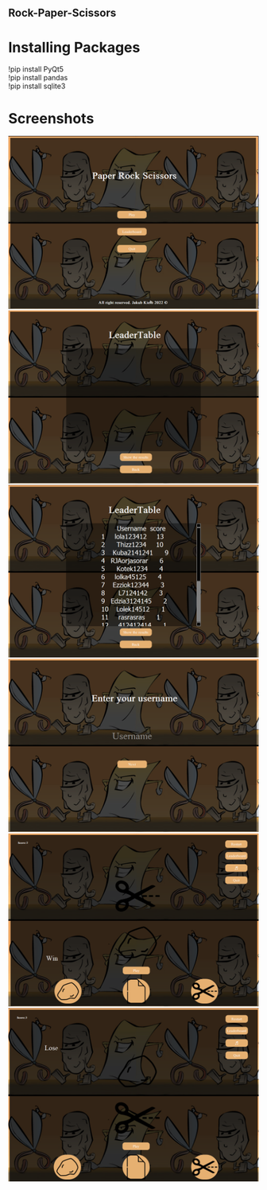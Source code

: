 ## Rock-Paper-Scissors

# Installing Packages
!pip install PyQt5 
\
!pip install pandas 
\
!pip install sqlite3 

# Screenshots

![alt text](zrzut1.png)
![alt text](zrzut2.png)
![alt text](zrzut3.png)
![alt text](zrzut4.png)
![alt text](zrzut5.png)
![alt text](zrzut6.png)
